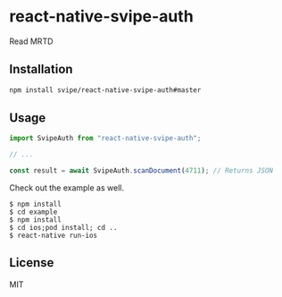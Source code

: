 # react-native-svipe-auth

Read MRTD

## Installation

```sh
npm install svipe/react-native-svipe-auth#master
```
## Usage

```js
import SvipeAuth from "react-native-svipe-auth";

// ...

const result = await SvipeAuth.scanDocument(4711); // Returns JSON
```


Check out the example as well.

```
$ npm install
$ cd example
$ npm install
$ cd ios;pod install; cd ..
$ react-native run-ios
```

## License

MIT
